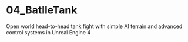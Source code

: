 # 04_BatlleTank
Open world head-to-head tank fight with simple AI terrain and advanced control systems in Unreal Engine 4
